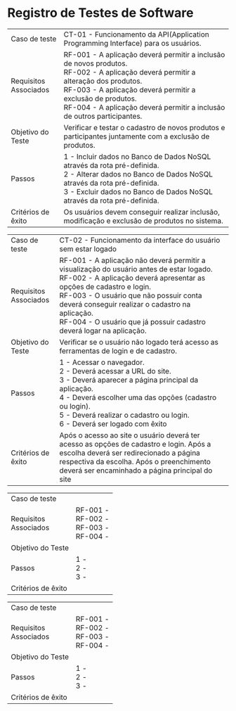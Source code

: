 # Registro de Testes de Software

<table>
<tr>
<td>Caso de teste
	
</td>
<td>CT-01 - Funcionamento da API(Application Programming Interface) para os usuários.
</td>
</tr>

<tr>
<td>Requisitos </br>
  Associados</td>
<td>RF-001 - A aplicação deverá permitir a inclusão de novos produtos. </br>
RF-002 - A aplicação deverá permitir a alteração dos produtos. </br>
RF-003 - A aplicação deverá permitir a exclusão de produtos. </br>
RF-004 - A aplicação deverá permitir a inclusão de outros participantes. 
  
</td>
</tr>

<tr>
<td>Objetivo do Teste</td>
<td>Verificar e testar o cadastro de novos produtos e participantes juntamente com a exclusão de produtos.</td>
</tr>

<tr>
<td>Passos</td>
<td>1 - Incluir dados no Banco de Dados NoSQL através da rota pré-definida.</br>
2 - Alterar dados no Banco de Dados NoSQL através da rota pré-definida.</br>
3 - Excluir dados no Banco de Dados NoSQL através da rota pré-definida.</br>
</tr>

<tr>
<td>Critérios de êxito</td>
<td>Os usuários devem conseguir realizar  inclusão, modificação e exclusão de produtos no sistema.</td>
</tr>




<table>
<tr>
<td>Caso de teste
	
</td>
<td>CT-02 - Funcionamento da interface do usuário sem estar logado
</td>
</tr>

<tr>
<td>Requisitos </br>
  Associados</td>
<td>RF-001 - A aplicação não deverá permitir a visualização do usuário antes de estar logado. </br>
RF-002 - A aplicação deverá apresentar as opções de cadastro e login. </br>
RF-003 - O usuário que não possuir conta deverá conseguir realizar o cadastro na aplicação.  </br>
RF-004 - O usuário que já possuir cadastro deverá logar na aplicação.
  
</td>
</tr>

<tr>
<td>Objetivo do Teste</td>
<td>Verificar se o usuário não logado terá acesso as ferramentas de login e de cadastro.</td>
</tr>

<tr>
<td>Passos</td>
<td>1 - Acessar o navegador.</br>
2 - Deverá acessar a URL do site.</br>
3 - Deverá aparecer a página principal da aplicação. </br>
4 - Deverá escolher uma das opções (cadastro ou login). </br>
5 - Deverá realizar o cadastro ou login. </br>
6 - Deverá ser logado com êxito
</tr>

<tr>
<td>Critérios de êxito</td>
<td>Após o acesso ao site o usuário deverá ter acesso as opções de cadastro e login. Após a escolha deverá ser redirecionado a página respectiva da escolha. Após o preenchimento deverá ser encaminhado a página principal do site</td>
</tr>






<table>
<tr>
<td>Caso de teste
	
</td>
<td>
</td>
</tr>

<tr>
<td>Requisitos </br>
  Associados</td>
<td>RF-001 -  </br>
RF-002 -  </br>
RF-003 -  </br>
RF-004 -  
  
</td>
</tr>

<tr>
<td>Objetivo do Teste</td>
<td></td>
</tr>

<tr>
<td>Passos</td>
<td>1 - </br>
2 - </br>
3 - </br>
</tr>

<tr>
<td>Critérios de êxito</td>
<td></td>
</tr>






<table>
<tr>
<td>Caso de teste
	
</td>
<td>
</td>
</tr>

<tr>
<td>Requisitos </br>
  Associados</td>
<td>RF-001 -  </br>
RF-002 -  </br>
RF-003 -  </br>
RF-004 -  
  
</td>
</tr>

<tr>
<td>Objetivo do Teste</td>
<td></td>
</tr>

<tr>
<td>Passos</td>
<td>1 - </br>
2 - </br>
3 - </br>
</tr>

<tr>
<td>Critérios de êxito</td>
<td></td>
</tr>
